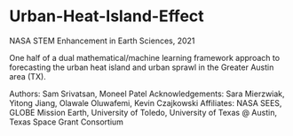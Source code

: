 # Urban-Heat-Island-Effect
NASA STEM Enhancement in Earth Sciences, 2021

One half of a dual mathematical/machine learning framework approach to forecasting the urban heat island and urban sprawl in the Greater Austin area (TX).

Authors: Sam Srivatsan, Moneel Patel
Acknowledgements: Sara Mierzwiak, Yitong Jiang, Olawale Oluwafemi, Kevin Czajkowski
Affiliates: NASA SEES, GLOBE Mission Earth, University of Toledo, University of Texas @ Austin, Texas Space Grant Consortium
